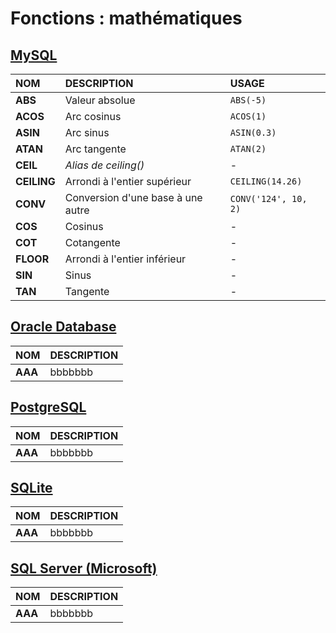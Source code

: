 # Fonctions : mathématiques

## [MySQL](https://dev.mysql.com/doc/)

|NOM|DESCRIPTION|USAGE
|:--|:--|:--|
|**ABS**|Valeur absolue|`ABS(-5)`|
|**ACOS**|Arc cosinus|`ACOS(1)`|
|**ASIN**|Arc sinus|`ASIN(0.3)`|
|**ATAN**|Arc tangente|`ATAN(2)`|
|**CEIL**|_Alias de ceiling()_|-|
|**CEILING**|Arrondi à l'entier supérieur|`CEILING(14.26)`|
|**CONV**|Conversion d'une base à une autre|`CONV('124', 10, 2)`|
|**COS**|Cosinus|-|
|**COT**|Cotangente|-|
|**FLOOR**|Arrondi à l'entier inférieur|-|
|**SIN**|Sinus|-|
|**TAN**|Tangente|-|

## [Oracle Database](https://docs.oracle.com/cd/B19306_01/index.htm)

|NOM|DESCRIPTION|
|:--|:--|
|**AAA**|bbbbbbb|

## [PostgreSQL](https://docs.postgresql.fr/)

|NOM|DESCRIPTION|
|:--|:--|
|**AAA**|bbbbbbb|

## [SQLite](https://sqlite.org/docs.html)

|NOM|DESCRIPTION|
|:--|:--|
|**AAA**|bbbbbbb|

## [SQL Server (Microsoft)](https://docs.microsoft.com/fr-fr/sql)

|NOM|DESCRIPTION|
|:--|:--|
|**AAA**|bbbbbbb|
